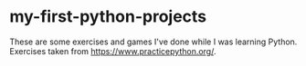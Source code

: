 # my-first-python-projects
These are some exercises and games I've done while I was learning Python. Exercises taken from https://www.practicepython.org/.
